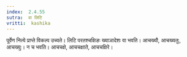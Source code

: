 ```yaml
---
index:  2.4.55
sutra:  वा लिटि
vritti:  kashika 
---
```


पूर्वेण नित्ये प्राप्ते विकल्प उच्यते। लिटि परतश्चक्षिङः ख्याञादेशः वा भवति। आचख्यौ, आचख्यतुः, आचख्युः। न च भवति। आचचक्षे, आचचक्षाते, आचचक्षिरे।

